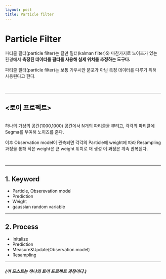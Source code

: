 ```yaml
---
layout: post
title: Particle filter
---
```


# **Particle Filter**

파티클 필터(particle filter)는 칼만 필터(kalman filter)와 마찬가지로 노이즈가 있는 환경에서 __측정된 데이터를 필터를 사용해 실제 위치를 추정하는 도구다.__

파티클 필터(particle filter)는 보통 가우시안 분포가 아닌 측정 데이터를 다루기 위해 사용된다고 한다.

</br>

-----
## **<토이 프로젝트>**
<br/>
하나의 가상의 공간(1000,1000) 공간에서 N개의 파티클을 뿌리고, 각각의 파티클에 Segma를 부여해 노이즈를 준다.

이후 Observation model이 관측되면 각각의 Particle에 weight에 따라 Resampling 과정을 통해 작은 weight은 큰 weight 위치로 재 생성 이 과정은 계속 반복된다.

</br>

-----

## 1. Keyword
- Particle, Obserevation model
- Prediction
- Weight
- gaussian random variable
-----
## 2. Process
- Initalize 
- Prediction
- Measure&Update(Observation model)
- Resampling
-----

##### ***(이 포스트는 하나의 토이 프로젝트 과정이다.)***